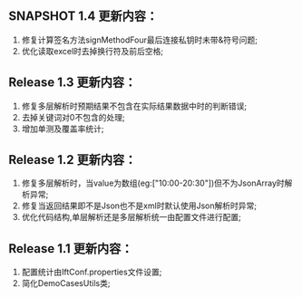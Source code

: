 SNAPSHOT 1.4 更新内容：
-------------------------------
1. 修复计算签名方法signMethodFour最后连接私钥时未带&符号问题;
2. 优化读取excel时去掉换行符及前后空格;

Release 1.3 更新内容：
-------------------------------
1. 修复多层解析时预期结果不包含在实际结果数据中时的判断错误;
2. 去掉关键词对0不包含的处理;
3. 增加单测及覆盖率统计;

Release 1.2 更新内容：
-------------------------------
1. 修复多层解析时，当value为数组(eg:["10:00-20:30"])但不为JsonArray时解析异常; 
2. 修复当返回结果即不是Json也不是xml时默认使用Json解析时异常;
3. 优化代码结构,单层解析还是多层解析统一由配置文件进行配置;



Release 1.1 更新内容：
-------------------------------
1. 配置统计由IftConf.properties文件设置;  
2. 简化DemoCasesUtils类;